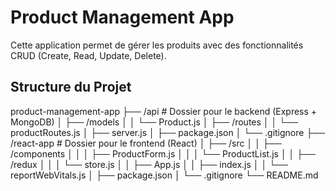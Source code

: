 # Product Management App

Cette application permet de gérer les produits avec des fonctionnalités CRUD (Create, Read, Update, Delete).

## Structure du Projet

product-management-app
├── /api # Dossier pour le backend (Express + MongoDB)
│ ├── /models
│ │ └── Product.js
│ ├── /routes
│ │ └── productRoutes.js
│ ├── server.js
│ ├── package.json
│ └── .gitignore
├── /react-app # Dossier pour le frontend (React)
│ ├── /src
│ │ ├── /components
│ │ │ ├── ProductForm.js
│ │ │ └── ProductList.js
│ │ ├── /redux
│ │ │ └── store.js
│ │ ├── App.js
│ │ ├── index.js
│ │ └── reportWebVitals.js
│ ├── package.json
│ └── .gitignore
└── README.md
